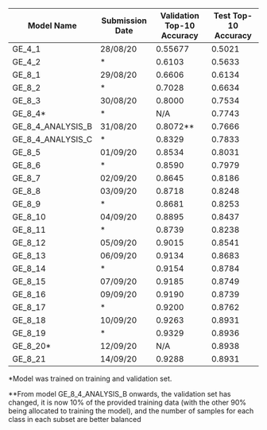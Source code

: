 | Model Name           | Submission Date | Validation Top-10 Accuracy | Test Top-10 Accuracy |
|----------------------|-----------------|----------------------------|----------------------|
| GE_4_1               | 28/08/20        | 0.55677                    | 0.5021               |
| GE_4_2               | *               | 0.6103                     | 0.5633               |
| GE_8_1               | 29/08/20        | 0.6606                     | 0.6134               |
| GE_8_2               | *               | 0.7028                     | 0.6634               |
| GE_8_3               | 30/08/20        | 0.8000                     | 0.7534               |
| GE_8_4*              | *               | N/A                        | 0.7743               |
| GE_8_4_ANALYSIS_B    | 31/08/20        | 0.8072**                   | 0.7666               |
| GE_8_4_ANALYSIS_C    | *               | 0.8329                     | 0.7833               |
| GE_8_5               | 01/09/20        | 0.8534                     | 0.8031               |
| GE_8_6               | *               | 0.8590                     | 0.7979               |
| GE_8_7               | 02/09/20        | 0.8645                     | 0.8186               |
| GE_8_8               | 03/09/20        | 0.8718                     | 0.8248               |
| GE_8_9               | *               | 0.8681                     | 0.8253               |
| GE_8_10              | 04/09/20        | 0.8895                     | 0.8437               |
| GE_8_11              | *               | 0.8739                     | 0.8238               |
| GE_8_12              | 05/09/20        | 0.9015                     | 0.8541               |
| GE_8_13              | 06/09/20        | 0.9134                     | 0.8683               |
| GE_8_14              | *               | 0.9154                     | 0.8784               |
| GE_8_15              | 07/09/20        | 0.9185                     | 0.8749               |
| GE_8_16              | 09/09/20        | 0.9190                     | 0.8739               |
| GE_8_17              | *               | 0.9200                     | 0.8762               |
| GE_8_18              | 10/09/20        | 0.9263                     | 0.8931               |
| GE_8_19              | *               | 0.9329                     | 0.8936               |
| GE_8_20*             | 12/09/20        | N/A                        | 0.8938               |
| GE_8_21              | 14/09/20        | 0.9288                     | 0.8931               |

\*Model was trained on training and validation set.

\*\*From model GE_8_4_ANALYSIS_B onwards, the validation set has changed, it is now 10% of the provided training data (with the other 90% being allocated to training the model), and the number of samples for each class in each subset are better balanced
